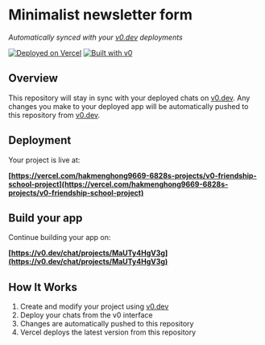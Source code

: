# Minimalist newsletter form

*Automatically synced with your [v0.dev](https://v0.dev) deployments*

[![Deployed on Vercel](https://img.shields.io/badge/Deployed%20on-Vercel-black?style=for-the-badge&logo=vercel)](https://vercel.com/hakmenghong9669-6828s-projects/v0-friendship-school-project)
[![Built with v0](https://img.shields.io/badge/Built%20with-v0.dev-black?style=for-the-badge)](https://v0.dev/chat/projects/MaUTy4HgV3g)

## Overview

This repository will stay in sync with your deployed chats on [v0.dev](https://v0.dev).
Any changes you make to your deployed app will be automatically pushed to this repository from [v0.dev](https://v0.dev).

## Deployment

Your project is live at:

**[https://vercel.com/hakmenghong9669-6828s-projects/v0-friendship-school-project](https://vercel.com/hakmenghong9669-6828s-projects/v0-friendship-school-project)**

## Build your app

Continue building your app on:

**[https://v0.dev/chat/projects/MaUTy4HgV3g](https://v0.dev/chat/projects/MaUTy4HgV3g)**

## How It Works

1. Create and modify your project using [v0.dev](https://v0.dev)
2. Deploy your chats from the v0 interface
3. Changes are automatically pushed to this repository
4. Vercel deploys the latest version from this repository
